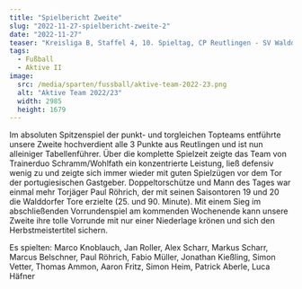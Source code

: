 ```yaml
---
title: "Spielbericht Zweite"
slug: "2022-11-27-spielbericht-zweite-2"
date: "2022-11-27"
teaser: "Kreisliga B, Staffel 4, 10. Spieltag, CP Reutlingen - SV Walddorf II 0:2 (0:1)"
tags:
  - Fußball
  - Aktive II
image:
  src: /media/sparten/fussball/aktive-team-2022-23.png
  alt: "Aktive Team 2022/23"
  width: 2985
  height: 1679 
---
```

Im absoluten Spitzenspiel der punkt- und torgleichen Topteams entführte unsere Zweite hochverdient alle 3 Punkte aus Reutlingen und ist nun alleiniger Tabellenführer. Über die komplette Spielzeit zeigte das Team von Trainerduo Schramm/Wohlfath ein konzentrierte Leistung, ließ defensiv wenig zu und zeigte sich immer wieder mit guten Spielzügen vor dem Tor der portugiesischen Gastgeber. Doppeltorschütze und Mann des Tages war einmal mehr Torjäger Paul Röhrich, der mit seinen Saisontoren 19 und 20 die Walddorfer Tore erzielte (25. und 90. Minute). Mit einem Sieg im abschließenden Vorrundenspiel am kommenden Wochenende kann unsere Zweite ihre tolle Vorrunde mit nur einer Niederlage krönen und sich den Herbstmeistertitel sichern.

Es spielten: Marco Knoblauch, Jan Roller, Alex Scharr, Markus Scharr, Marcus Belschner, Paul Röhrich, Fabio Müller, Jonathan Kießling, Simon Vetter, Thomas Ammon, Aaron Fritz, Simon Heim, Patrick Aberle, Luca Häfner

